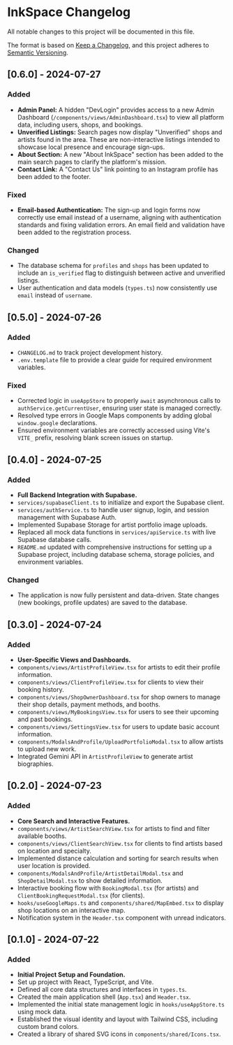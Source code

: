 # InkSpace Changelog

All notable changes to this project will be documented in this file.

The format is based on [Keep a Changelog](https://keepachangelog.com/en/1.0.0/),
and this project adheres to [Semantic Versioning](https://semver.org/spec/v2.0.0.html).

## [0.6.0] - 2024-07-27

### Added
- **Admin Panel:** A hidden "DevLogin" provides access to a new Admin Dashboard (`/components/views/AdminDashboard.tsx`) to view all platform data, including users, shops, and bookings.
- **Unverified Listings:** Search pages now display "Unverified" shops and artists found in the area. These are non-interactive listings intended to showcase local presence and encourage sign-ups.
- **About Section:** A new "About InkSpace" section has been added to the main search pages to clarify the platform's mission.
- **Contact Link:** A "Contact Us" link pointing to an Instagram profile has been added to the footer.

### Fixed
- **Email-based Authentication:** The sign-up and login forms now correctly use email instead of a username, aligning with authentication standards and fixing validation errors. An email field and validation have been added to the registration process.

### Changed
- The database schema for `profiles` and `shops` has been updated to include an `is_verified` flag to distinguish between active and unverified listings.
- User authentication and data models (`types.ts`) now consistently use `email` instead of `username`.

## [0.5.0] - 2024-07-26

### Added
- `CHANGELOG.md` to track project development history.
- `.env.template` file to provide a clear guide for required environment variables.

### Fixed
- Corrected logic in `useAppStore` to properly `await` asynchronous calls to `authService.getCurrentUser`, ensuring user state is managed correctly.
- Resolved type errors in Google Maps components by adding global `window.google` declarations.
- Ensured environment variables are correctly accessed using Vite's `VITE_` prefix, resolving blank screen issues on startup.

## [0.4.0] - 2024-07-25

### Added
- **Full Backend Integration with Supabase.**
- `services/supabaseClient.ts` to initialize and export the Supabase client.
- `services/authService.ts` to handle user signup, login, and session management with Supabase Auth.
- Implemented Supabase Storage for artist portfolio image uploads.
- Replaced all mock data functions in `services/apiService.ts` with live Supabase database calls.
- `README.md` updated with comprehensive instructions for setting up a Supabase project, including database schema, storage policies, and environment variables.

### Changed
- The application is now fully persistent and data-driven. State changes (new bookings, profile updates) are saved to the database.

## [0.3.0] - 2024-07-24

### Added
- **User-Specific Views and Dashboards.**
- `components/views/ArtistProfileView.tsx` for artists to edit their profile information.
- `components/views/ClientProfileView.tsx` for clients to view their booking history.
- `components/views/ShopOwnerDashboard.tsx` for shop owners to manage their shop details, payment methods, and booths.
- `components/views/MyBookingsView.tsx` for users to see their upcoming and past bookings.
- `components/views/SettingsView.tsx` for users to update basic account information.
- `components/ModalsAndProfile/UploadPortfolioModal.tsx` to allow artists to upload new work.
- Integrated Gemini API in `ArtistProfileView` to generate artist biographies.

## [0.2.0] - 2024-07-23

### Added
- **Core Search and Interactive Features.**
- `components/views/ArtistSearchView.tsx` for artists to find and filter available booths.
- `components/views/ClientSearchView.tsx` for clients to find artists based on location and specialty.
- Implemented distance calculation and sorting for search results when user location is provided.
- `components/ModalsAndProfile/ArtistDetailModal.tsx` and `ShopDetailModal.tsx` to show detailed information.
- Interactive booking flow with `BookingModal.tsx` (for artists) and `ClientBookingRequestModal.tsx` (for clients).
- `hooks/useGoogleMaps.ts` and `components/shared/MapEmbed.tsx` to display shop locations on an interactive map.
- Notification system in the `Header.tsx` component with unread indicators.

## [0.1.0] - 2024-07-22

### Added
- **Initial Project Setup and Foundation.**
- Set up project with React, TypeScript, and Vite.
- Defined all core data structures and interfaces in `types.ts`.
- Created the main application shell (`App.tsx`) and `Header.tsx`.
- Implemented the initial state management logic in `hooks/useAppStore.ts` using mock data.
- Established the visual identity and layout with Tailwind CSS, including custom brand colors.
- Created a library of shared SVG icons in `components/shared/Icons.tsx`.